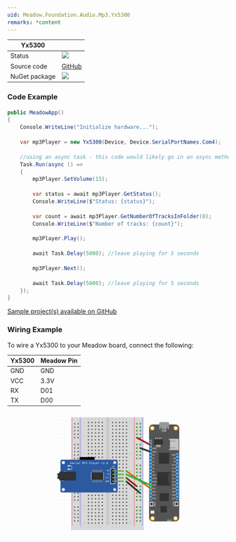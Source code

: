 ```yaml
---
uid: Meadow.Foundation.Audio.Mp3.Yx5300
remarks: *content
---
```


| Yx5300 | |
|--------|--------|
| Status | <img src="https://img.shields.io/badge/Working-brightgreen" style="width: auto; height: -webkit-fill-available;" /> |
| Source code | [GitHub](https://github.com/WildernessLabs/Meadow.Foundation/tree/master/Source/Meadow.Foundation.Peripherals/Audio.Mp3.Yx5300) |
| NuGet package | <a href="https://www.nuget.org/packages/Meadow.Foundation.Audio.Mp3.Yx5300/" target="_blank"><img src="https://img.shields.io/nuget/v/Meadow.Foundation.Audio.Mp3.Yx5300.svg?label=Meadow.Foundation.Audio.Mp3.Yx5300" /></a> |

### Code Example

```csharp
public MeadowApp()
{
    Console.WriteLine("Initialize hardware...");

    var mp3Player = new Yx5300(Device, Device.SerialPortNames.Com4);

    //using an async task - this code would likely go in an async method
    Task.Run(async () =>
    {
        mp3Player.SetVolume(15);

        var status = await mp3Player.GetStatus();
        Console.WriteLine($"Status: {status}");

        var count = await mp3Player.GetNumberOfTracksInFolder(0);
        Console.WriteLine($"Number of tracks: {count}");

        mp3Player.Play();

        await Task.Delay(5000); //leave playing for 5 seconds

        mp3Player.Next();

        await Task.Delay(5000); //leave playing for 5 seconds
    });
}

```

[Sample project(s) available on GitHub](https://github.com/WildernessLabs/Meadow.Foundation/tree/master/Source/Meadow.Foundation.Peripherals/Audio.Mp3.Yx5300/Samples/Audio.Mp3.Yx5300_Sample)

### Wiring Example

To wire a Yx5300 to your Meadow board, connect the following:

| Yx5300 | Meadow Pin |
|--------|------------|
| GND    | GND        |
| VCC    | 3.3V       |
| RX     | D01        |
| TX     | D00        |

<img src="../../API_Assets/Meadow.Foundation.Audio.Mp3.Yx5300/Yx5300_Fritzing.png" 
    style="width: 60%; display: block; margin-left: auto; margin-right: auto;" />